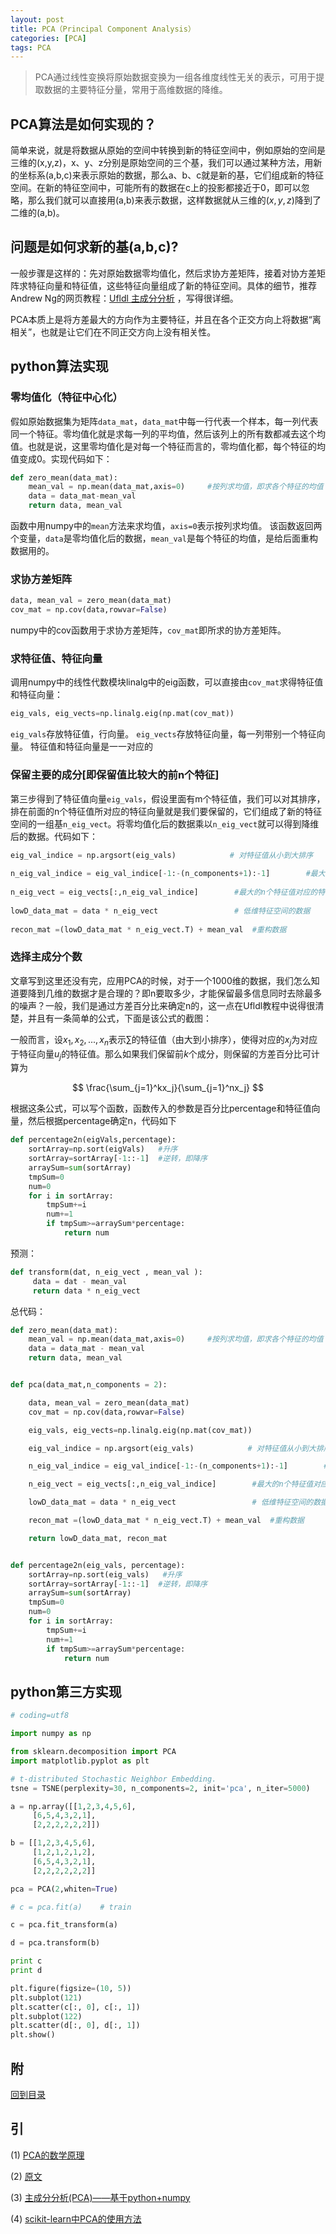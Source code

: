 ```yaml
---
layout: post
title: PCA（Principal Component Analysis）
categories: [PCA]
tags: PCA
---
```


> 

<span id="top"></span>

> PCA通过线性变换将原始数据变换为一组各维度线性无关的表示，可用于提取数据的主要特征分量，常用于高维数据的降维。

## PCA算法是如何实现的？
简单来说，就是将数据从原始的空间中转换到新的特征空间中，例如原始的空间是三维的(x,y,z)，x、y、z分别是原始空间的三个基，我们可以通过某种方法，用新的坐标系(a,b,c)来表示原始的数据，那么a、b、c就是新的基，它们组成新的特征空间。在新的特征空间中，可能所有的数据在c上的投影都接近于0，即可以忽略，那么我们就可以直接用(a,b)来表示数据，这样数据就从三维的$(x,y,z)$降到了二维的(a,b)。

## 问题是如何求新的基(a,b,c)?
一般步骤是这样的：先对原始数据零均值化，然后求协方差矩阵，接着对协方差矩阵求特征向量和特征值，这些特征向量组成了新的特征空间。具体的细节，推荐Andrew Ng的网页教程：[Ufldl 主成分分析](http://deeplearning.stanford.edu/wiki/index.php/%E4%B8%BB%E6%88%90%E5%88%86%E5%88%86%E6%9E%90) ，写得很详细。

PCA本质上是将方差最大的方向作为主要特征，并且在各个正交方向上将数据“离相关”，也就是让它们在不同正交方向上没有相关性。

## python算法实现

### 零均值化（特征中心化）

假如原始数据集为矩阵`data_mat`，`data_mat`中每一行代表一个样本，每一列代表同一个特征。零均值化就是求每一列的平均值，然后该列上的所有数都减去这个均值。也就是说，这里零均值化是对每一个特征而言的，零均值化都，每个特征的均值变成0。实现代码如下：

```python
def zero_mean(data_mat):
    mean_val = np.mean(data_mat,axis=0)     #按列求均值，即求各个特征的均值
    data = data_mat-mean_val
    return data, mean_val
```

函数中用numpy中的`mean`方法来求均值，`axis=0`表示按列求均值。
该函数返回两个变量，`data`是零均值化后的数据，`mean_val`是每个特征的均值，是给后面重构数据用的。

### 求协方差矩阵

```python
data, mean_val = zero_mean(data_mat)
cov_mat = np.cov(data,rowvar=False)
```

numpy中的cov函数用于求协方差矩阵，`cov_mat`即所求的协方差矩阵。

### 求特征值、特征向量
调用numpy中的线性代数模块linalg中的eig函数，可以直接由`cov_mat`求得特征值和特征向量：

```python
eig_vals, eig_vects=np.linalg.eig(np.mat(cov_mat))
```
`eig_vals`存放特征值，行向量。
`eig_vects`存放特征向量，每一列带别一个特征向量。
特征值和特征向量是一一对应的

### 保留主要的成分[即保留值比较大的前n个特征]
第三步得到了特征值向量`eig_vals`，假设里面有m个特征值，我们可以对其排序，排在前面的n个特征值所对应的特征向量就是我们要保留的，它们组成了新的特征空间的一组基`n_eig_vect`。将零均值化后的数据乘以`n_eig_vect`就可以得到降维后的数据。代码如下：

```python    
eig_val_indice = np.argsort(eig_vals)            # 对特征值从小到大排序
    
n_eig_val_indice = eig_val_indice[-1:-(n_components+1):-1]        #最大的n_components个特征值的下标
    
n_eig_vect = eig_vects[:,n_eig_val_indice]        #最大的n个特征值对应的特征向量
    
lowD_data_mat = data * n_eig_vect                 # 低维特征空间的数据
    
recon_mat =(lowD_data_mat * n_eig_vect.T) + mean_val  #重构数据
```

### 选择主成分个数

文章写到这里还没有完，应用PCA的时候，对于一个1000维的数据，我们怎么知道要降到几维的数据才是合理的？即n要取多少，才能保留最多信息同时去除最多的噪声？一般，我们是通过方差百分比来确定n的，这一点在Ufldl教程中说得很清楚，并且有一条简单的公式，下面是该公式的截图：

一般而言，设$x_1,x_2,...,x_n$表示$\sum$的特征值（由大到小排序），使得对应的$x_j$为对应于特征向量$u_j$的特征值。那么如果我们保留前$k$个成分，则保留的方差百分比可计算为

$$
\frac{\sum_{j=1}^kx_j}{\sum_{j=1}^nx_j}
$$

根据这条公式，可以写个函数，函数传入的参数是百分比percentage和特征值向量，然后根据percentage确定n，代码如下
 
```python
def percentage2n(eigVals,percentage):  
    sortArray=np.sort(eigVals)   #升序  
    sortArray=sortArray[-1::-1]  #逆转，即降序  
    arraySum=sum(sortArray)  
    tmpSum=0  
    num=0  
    for i in sortArray:  
        tmpSum+=i  
        num+=1  
        if tmpSum>=arraySum*percentage:  
            return num  
```

预测：

```python
def transform(dat, n_eig_vect , mean_val ):
     data = dat - mean_val
     return data * n_eig_vect
```

总代码：

```python
def zero_mean(data_mat):
    mean_val = np.mean(data_mat,axis=0)     #按列求均值，即求各个特征的均值
    data = data_mat - mean_val
    return data, mean_val


def pca(data_mat,n_components = 2):

    data, mean_val = zero_mean(data_mat)
    cov_mat = np.cov(data,rowvar=False)

    eig_vals, eig_vects=np.linalg.eig(np.mat(cov_mat))

    eig_val_indice = np.argsort(eig_vals)            # 对特征值从小到大排序

    n_eig_val_indice = eig_val_indice[-1:-(n_components+1):-1]        #最大的n_components个特征值的下标

    n_eig_vect = eig_vects[:,n_eig_val_indice]        #最大的n个特征值对应的特征向量

    lowD_data_mat = data * n_eig_vect                 # 低维特征空间的数据

    recon_mat =(lowD_data_mat * n_eig_vect.T) + mean_val  #重构数据

    return lowD_data_mat, recon_mat


def percentage2n(eig_vals, percentage):
    sortArray=np.sort(eig_vals)   #升序
    sortArray=sortArray[-1::-1]  #逆转，即降序
    arraySum=sum(sortArray)
    tmpSum=0
    num=0
    for i in sortArray:
        tmpSum+=i
        num+=1
        if tmpSum>=arraySum*percentage:
            return num
```

## python第三方实现


```python
# coding=utf8

import numpy as np

from sklearn.decomposition import PCA
import matplotlib.pyplot as plt

# t-distributed Stochastic Neighbor Embedding.
tsne = TSNE(perplexity=30, n_components=2, init='pca', n_iter=5000)

a = np.array([[1,2,3,4,5,6],
     [6,5,4,3,2,1],
     [2,2,2,2,2,2]])

b = [[1,2,3,4,5,6],
     [1,2,1,2,1,2],
     [6,5,4,3,2,1],
     [2,2,2,2,2,2]]

pca = PCA(2,whiten=True)

# c = pca.fit(a)    # train

c = pca.fit_transform(a)

d = pca.transform(b)

print c
print d

plt.figure(figsize=(10, 5))
plt.subplot(121)
plt.scatter(c[:, 0], c[:, 1])
plt.subplot(122)
plt.scatter(d[:, 0], d[:, 1])
plt.show()
```

## 附

[回到目录](#top)

## 引

(1) [PCA的数学原理](http://blog.csdn.net/xiaojidan2011/article/details/11595869)

(2) [原文](http://blog.codinglabs.org/articles/pca-tutorial.html)

(3) [主成分分析(PCA)——基于python+numpy](http://blog.csdn.net/u012162613/article/details/42177327)

(4) [scikit-learn中PCA的使用方法](http://blog.csdn.net/u012162613/article/details/42192293)